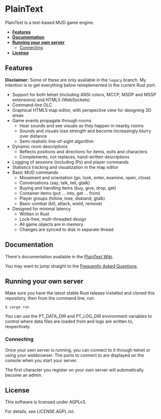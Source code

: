 PlainText
=========

PlainText is a text-based MUD game engine.

 * **[Features](#features)**
 * **[Documentation](#documentation)**
 * **[Running your own server](#running-your-own-server)**
   * [Connecting](#connecting)
 * **[License](#license)**
 

Features
--------

**Disclaimer:** Some of these are only available in the `legacy` branch. My
intention is to get everything below reimplemented in the current Rust port.

 * Support for both telnet (including ANSI colors, MCCP, MSDP and MSSP
   extensions) and HTML5 (WebSockets) 
 * Command-line OLC
 * Graphical HTML5 map editor, with perspective view for designing 3D areas
 * Game events propagate through rooms
   * Hear sounds and see visuals as they happen in nearby rooms
   * Sounds and visuals lose strength and become increasingly blurry over distance
   * Semi-realistic line-of-sight algorithm
 * Dynamic room descriptions
   * Reflects positions and directions for items, exits and characters
   * Complements, not replaces, hand-written descriptions
 * Logging of sessions (including IPs) and player commands
 * Statistics tracking and visualization in the map editor
 * Basic MUD commands
   * Movement and orientation (go, look, enter, examine, open, close)
   * Conversations (say, talk, tell, gtalk)
   * Buying and handling items (buy, give, drop, get)
   * Container items (put ... into, get ... from)
   * Player groups (follow, lose, disband, gtalk)
   * Basic combat (kill, attack, wield, remove)
 * Designed for minimal latency
   * Written in Rust
   * Lock-free, multi-threaded design
   * All game objects are in memory
   * Changes are synced to disk in separate thread

Documentation
-------------

There's documentation available in the
[PlainText Wiki](https://github.com/arendjr/PlainText/wiki).

You may want to jump straight to the
[Frequently Asked Questions](https://github.com/arendjr/PlainText/wiki/Frequently-Asked-Questions).

Running your own server
-----------------------

Make sure you have the latest stable Rust release installed and cloned this
repository, then from the command line, run:

    $ cargo run

You can use the PT_DATA_DIR and PT_LOG_DIR environment variables to control
where data files are loaded from and logs are written to, respectively.

### Connecting ###

Once your own server is running, you can connect to it through telnet
or using your webbrowser. The ports to connect to are displayed on the console
when you start your server.

The first character you register on your own server will automatically become an
admin.

License
-------

This software is licensed under AGPLv3.

For details, see LICENSE.AGPL.txt.
